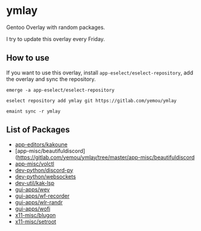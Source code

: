 # ymlay
Gentoo Overlay with random packages.

I try to update this overlay every Friday.

## How to use
If you want to use this overlay, install `app-eselect/eselect-repository`, add the overlay and sync the repository.

```
emerge -a app-eselect/eselect-repository

eselect repository add ymlay git https://gitlab.com/yemou/ymlay

emaint sync -r ymlay
```

## List of Packages
 - [app-editors/kakoune](https://gitlab.com/yemou/ymlay/tree/master/app-editors/kakoune)
 - [app-misc/beautifuldiscord](https://gitlab.com/yemou/ymlay/tree/master/app-misc/beautifuldiscord
 - [app-misc/volctl](https://gitlab.com/yemou/ymlay/tree/master/app-misc/volctl)
 - [dev-python/discord-py](https://gitlab.com/yemou/ymlay/tree/master/dev-python/dicsord-py)
 - [dev-python/websockets](https://gitlab.com/yemou/ymlay/tree/master/dev-python/websockets)
 - [dev-util/kak-lsp](https://gitlab.com/yemou/ymlay/tree/master/dev-util/kak-lsp)
 - [gui-apps/wev](https://gitlab.com/yemou/ymlay/tree/master/gui-apps/wev)
 - [gui-apps/wf-recorder](https://gitlab.com/yemou/ymlay/tree/master/gui-apps/wf-recorder)
 - [gui-apps/wlr-randr](https://gitlab.com/yemou/ymlay/tree/master/gui-apps/wlr-randr)
 - [gui-apps/wofi](https://gitlab.com/yemou/ymlay/tree/master/gui-apps/wofi)
 - [x11-misc/blugon](https://gitlab.com/yemou/ymlay/tree/master/x11-misc/blugon)
 - [x11-misc/setroot](https://gitlab.com/yemou/ymlay/tree/master/x11-misc/setroot)

